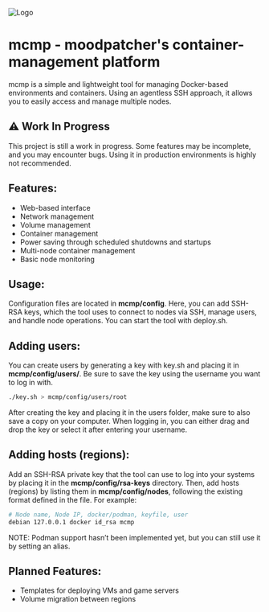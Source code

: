 ![Logo](https://i.imgur.com/Bv2oKQY.png)
# mcmp - moodpatcher's container-management platform
mcmp is a simple and lightweight tool for managing Docker-based environments and containers. Using an agentless SSH approach, it allows you to easily access and manage multiple nodes.
## ⚠️ Work In Progress
This project is still a work in progress. Some features may be incomplete, and you may encounter bugs. Using it in production environments is highly not recommended.
## Features:
- Web-based interface
- Network management
- Volume management
- Container management
- Power saving through scheduled shutdowns and startups
- Multi-node container management
- Basic node monitoring

## Usage:
Configuration files are located in **mcmp/config**. Here, you can add SSH-RSA keys, which the tool uses to connect to nodes via SSH, manage users, and handle node operations.
You can start the tool with deploy.sh.

## Adding users:
You can create users by generating a key with key.sh and placing it in **mcmp/config/users/<username>**. Be sure to save the key using the username you want to log in with.
```bash 
./key.sh > mcmp/config/users/root
```
After creating the key and placing it in the users folder, make sure to also save a copy on your computer. When logging in, you can either drag and drop the key or select it after entering your username.
## Adding hosts (regions):
Add an SSH-RSA private key that the tool can use to log into your systems by placing it in the **mcmp/config/rsa-keys** directory. 
Then, add hosts (regions) by listing them in **mcmp/config/nodes**, following the existing format defined in the file. For example:
```bash 
# Node name, Node IP, docker/podman, keyfile, user
debian 127.0.0.1 docker id_rsa mcmp
```
NOTE: Podman support hasn’t been implemented yet, but you can still use it by setting an alias. <br/>
## Planned Features:
- Templates for deploying VMs and game servers
- Volume migration between regions